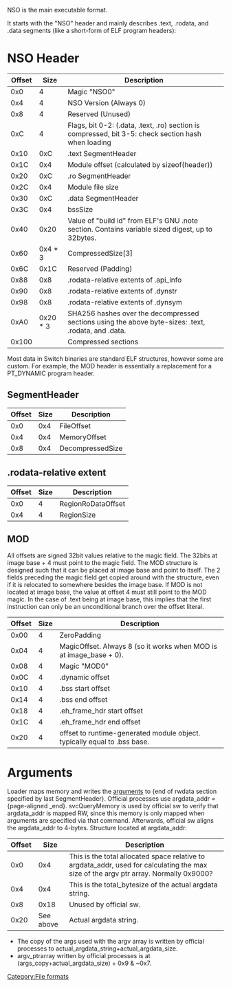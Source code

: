 NSO is the main executable format.

It starts with the "NSO" header and mainly describes .text, .rodata, and
.data segments (like a short-form of ELF program
headers):

# NSO Header

| Offset | Size      | Description                                                                                         |
| ------ | --------- | --------------------------------------------------------------------------------------------------- |
| 0x0    | 4         | Magic "NSO0"                                                                                        |
| 0x4    | 4         | NSO Version (Always 0)                                                                              |
| 0x8    | 4         | Reserved (Unused)                                                                                   |
| 0xC    | 4         | Flags, bit 0-2: (.data, .text, .ro) section is compressed, bit 3-5: check section hash when loading |
| 0x10   | 0xC       | .text SegmentHeader                                                                                 |
| 0x1C   | 0x4       | Module offset (calculated by sizeof(header))                                                        |
| 0x20   | 0xC       | .ro SegmentHeader                                                                                   |
| 0x2C   | 0x4       | Module file size                                                                                    |
| 0x30   | 0xC       | .data SegmentHeader                                                                                 |
| 0x3C   | 0x4       | bssSize                                                                                             |
| 0x40   | 0x20      | Value of "build id" from ELF's GNU .note section. Contains variable sized digest, up to 32bytes.    |
| 0x60   | 0x4 \* 3  | CompressedSize\[3\]                                                                                 |
| 0x6C   | 0x1C      | Reserved (Padding)                                                                                  |
| 0x88   | 0x8       | .rodata-relative extents of .api\_info                                                              |
| 0x90   | 0x8       | .rodata-relative extents of .dynstr                                                                 |
| 0x98   | 0x8       | .rodata-relative extents of .dynsym                                                                 |
| 0xA0   | 0x20 \* 3 | SHA256 hashes over the decompressed sections using the above byte-sizes: .text, .rodata, and .data. |
| 0x100  |           | Compressed sections                                                                                 |

Most data in Switch binaries are standard ELF structures, however some
are custom. For example, the MOD header is essentially a replacement for
a PT\_DYNAMIC program header.

## SegmentHeader

| Offset | Size | Description      |
| ------ | ---- | ---------------- |
| 0x0    | 0x4  | FileOffset       |
| 0x4    | 0x4  | MemoryOffset     |
| 0x8    | 0x4  | DecompressedSize |

## .rodata-relative extent

| Offset | Size | Description        |
| ------ | ---- | ------------------ |
| 0x0    | 4    | RegionRoDataOffset |
| 0x4    | 4    | RegionSize         |

## MOD

All offsets are signed 32bit values relative to the magic field. The
32bits at image base + 4 must point to the magic field. The MOD
structure is designed such that it can be placed at image base and point
to itself. The 2 fields preceding the magic field get copied around with
the structure, even if it is relocated to somewhere besides the image
base. If MOD is not located at image base, the value at offset 4 must
still point to the MOD magic. In the case of .text being at image base,
this implies that the first instruction can only be an unconditional
branch over the offset
literal.

| Offset | Size | Description                                                              |
| ------ | ---- | ------------------------------------------------------------------------ |
| 0x00   | 4    | ZeroPadding                                                              |
| 0x04   | 4    | MagicOffset. Always 8 (so it works when MOD is at image\_base + 0).      |
| 0x08   | 4    | Magic "MOD0"                                                             |
| 0x0C   | 4    | .dynamic offset                                                          |
| 0x10   | 4    | .bss start offset                                                        |
| 0x14   | 4    | .bss end offset                                                          |
| 0x18   | 4    | .eh\_frame\_hdr start offset                                             |
| 0x1C   | 4    | .eh\_frame\_hdr end offset                                               |
| 0x20   | 4    | offset to runtime-generated module object. typically equal to .bss base. |

# Arguments

Loader maps memory and writes the
[arguments](Loader%20services#AddProcessToLaunchQueue.md##AddProcessToLaunchQueue "wikilink")
to {end of rwdata section specified by last SegmentHeader}. Official
processes use argdata\_addr = {page-aligned \_end}. svcQueryMemory is
used by official sw to verify that argdata\_addr is mapped RW, since
this memory is only mapped when arguments are specified via that
command. Afterwards, official sw aligns the argdata\_addr to 4-bytes.
Structure located at
argdata\_addr:

| Offset | Size      | Description                                                                                                                            |
| ------ | --------- | -------------------------------------------------------------------------------------------------------------------------------------- |
| 0x0    | 0x4       | This is the total allocated space relative to argdata\_addr, used for calculating the max size of the argv ptr array. Normally 0x9000? |
| 0x4    | 0x4       | This is the total\_bytesize of the actual argdata string.                                                                              |
| 0x8    | 0x18      | Unused by official sw.                                                                                                                 |
| 0x20   | See above | Actual argdata string.                                                                                                                 |

  - The copy of the args used with the argv array is written by official
    processes to actual\_argdata\_string+actual\_argdata\_size.
  - argv\_ptrarray written by official processes is at
    (args\_copy+actual\_argdata\_size) + 0x9 & ~0x7.

[Category:File formats](Category:File_formats "wikilink")
